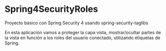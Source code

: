 # Spring4SecurityRoles
Proyecto básico con Spring Security 4 usando spring-security-taglibs

En esta aplicación vamos a proteger la capa vista, mostrar/ocultar partes de la vista en función a los roles del usuario conectado, utilizando etiquetas de Spring. 
